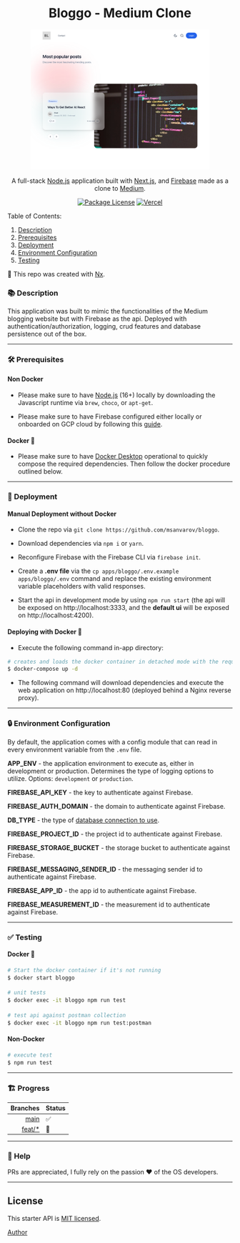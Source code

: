 <h1 align="center">Bloggo - Medium Clone</h1>

<p align="center">
  <a href="https://nextjs.org/" target="blank"><img src="assets/bloggo.png" width="400" alt="Bloggo" /></a>
</p>

<p align="center">
A full-stack <a href="https://nodejs.org" target="blank">Node.js</a> application built with <a href="https://nextjs.org" target="blank">Next.js</a>, and <a href="https://firebase.google.com" target="blank">Firebase</a> made as a clone to <a href="https://medium.com/" target="blank">Medium</a>.
</p>

<p align="center">
	<a href="https://www.npmjs.com/~nestjscore"><img src="https://img.shields.io/badge/license-MIT-green" alt="Package License" /></a>
	<a href="https://travis-ci.org/msanvarov/nest-rest-typeorm-boilerplate"><img src="https://therealsujitk-vercel-badge.vercel.app/?app=bloggo" alt="Vercel" /></a>
</p>

Table of Contents:

1. [Description](#-description)
2. [Prerequisites](#%EF%B8%8F-prerequisites)
3. [Deployment](#-deployment)
4. [Environment Configuration](#-environment-configuration)
5. [Testing](#-testing)

🔎 This repo was created with [Nx](https://nx.dev/).

### 📚 Description

This application was built to mimic the functionalities of the Medium blogging website but with Firebase as the api. Deployed with authentication/authorization, logging, crud features and database persistence out of the box.

---

### 🛠️ Prerequisites

#### Non Docker

- Please make sure to have [Node.js](https://nodejs.org/en/download/) (16+) locally by downloading the Javascript runtime via `brew`, `choco`, or `apt-get`.

- Please make sure to have Firebase configured either locally or onboarded on GCP cloud by following this [guide](https://medium.com/codex/learn-the-basics-and-get-started-with-firebase-an-app-development-platform-backed-by-google-6c27b3be1004).

#### Docker 🐳

- Please make sure to have [Docker Desktop](https://www.docker.com/products/docker-desktop/) operational to quickly compose the required dependencies. Then follow the docker procedure outlined below.

---

### 🚀 Deployment

#### Manual Deployment without Docker

- Clone the repo via `git clone https://github.com/msanvarov/bloggo`.

- Download dependencies via `npm i` or `yarn`.

- Reconfigure Firebase with the Firebase CLI via `firebase init`.

- Create a **.env file** via the `cp apps/bloggo/.env.example apps/bloggo/.env` command and replace the existing environment variable placeholders with valid responses.

- Start the api in development mode by using `npm run start` (the api will be exposed on http://localhost:3333, and the **default ui** will be exposed on http://localhost:4200).

#### Deploying with Docker 🐳

- Execute the following command in-app directory:

```bash
# creates and loads the docker container in detached mode with the required configuration
$ docker-compose up -d
```

- The following command will download dependencies and execute the web application on http://localhost:80 (deployed behind a Nginx reverse proxy).

---

### 🔒 Environment Configuration

By default, the application comes with a config module that can read in every environment variable from the `.env` file.

**APP_ENV** - the application environment to execute as, either in development or production. Determines the type of logging options to utilize. Options: `development` or `production`.

**FIREBASE_API_KEY** - the key to authenticate against Firebase.

**FIREBASE_AUTH_DOMAIN** - the domain to authenticate against Firebase.

**DB_TYPE** - the type of [database connection to use](https://github.com/typeorm/typeorm/blob/master/docs/connection-options.md).

**FIREBASE_PROJECT_ID** - the project id to authenticate against Firebase.

**FIREBASE_STORAGE_BUCKET** - the storage bucket to authenticate against Firebase.

**FIREBASE_MESSAGING_SENDER_ID** - the messaging sender id to authenticate against Firebase.

**FIREBASE_APP_ID** - the app id to authenticate against Firebase.

**FIREBASE_MEASUREMENT_ID** - the measurement id to authenticate against Firebase.

---

### ✅ Testing

#### Docker 🐳

```bash
# Start the docker container if it's not running
$ docker start bloggo

# unit tests
$ docker exec -it bloggo npm run test

# test api against postman collection
$ docker exec -it bloggo npm run test:postman

```

#### Non-Docker

```bash
# execute test
$ npm run test

```

---

### 🏗️ Progress

|                                                Branches | Status |
| ------------------------------------------------------: | :----- |
|             [main](https://github.com/msanvarov/bloggo) | ✅     |
| [feat/\*](https://github.com/msanvarov/bloggo/branches) | 🚧     |

---

### 👥 Help

PRs are appreciated, I fully rely on the passion ❤️ of the OS developers.

---

## License

This starter API is [MIT licensed](LICENSE).

[Author](https://sal-anvarov.com/)

